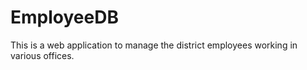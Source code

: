 # EmployeeDB
This is a web application to  manage the district employees working in various offices.
